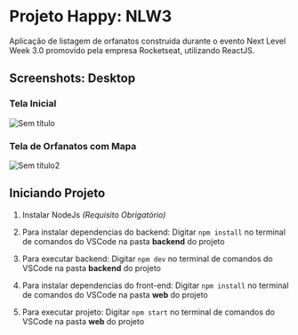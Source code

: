 # Projeto Happy: NLW3

Aplicação de listagem de orfanatos construída durante o evento Next Level Week 3.0 promovido pela empresa Rocketseat, utilizando ReactJS.

## Screenshots: Desktop

### Tela Inicial

![Sem título](https://user-images.githubusercontent.com/45837182/103835585-5e5cef80-5065-11eb-94c1-5e1c4af07257.png)

### Tela de Orfanatos com Mapa

![Sem título2](https://user-images.githubusercontent.com/45837182/103835617-76cd0a00-5065-11eb-89a5-ffb0029f29bc.png)

## Iniciando Projeto

1. Instalar NodeJs *(Requisito Obrigatório)*
3. Para instalar dependencias do backend: Digitar ```npm install``` no terminal de comandos do VSCode na pasta **backend** do projeto
4. Para executar backend: Digitar ```npm dev``` no terminal de comandos do VSCode na pasta **backend** do projeto

3. Para instalar dependencias do front-end: Digitar ```npm install``` no terminal de comandos do VSCode na pasta **web** do projeto
4. Para executar projeto: Digitar ```npm start``` no terminal de comandos do VSCode na pasta **web** do projeto
